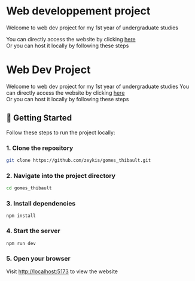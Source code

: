 # Web developpement project
Welcome to web dev project for my 1st year of undergraduate studies

You can directly access the website by clicking [here](https://zeykis.github.io/gomes_thibault/)    
Or you can host it locally by following these steps   

# Web Dev Project
Welcome to web dev project for my 1st year of undergraduate studies
You can directly access the website by clicking [here](https://zeykis.github.io/gomes_thibault/)    
Or you can host it locally by following these steps   

## 🚀 Getting Started

Follow these steps to run the project locally:

### 1. Clone the repository

```sh
git clone https://github.com/zeykis/gomes_thibault.git
```
### 2. Navigate into the project directory

```sh
cd gomes_thibault
```

### 3. Install dependencies
`npm install`

### 4. Start the server
`npm run dev`

### 5. Open your browser
Visit [http://localhost:5173](http://localhost:5173) to view the website
